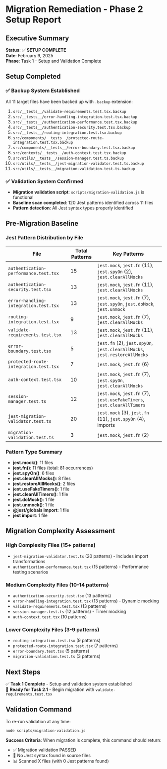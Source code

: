 # Migration Remediation - Phase 2 Setup Report

## Executive Summary
**Status**: ✅ **SETUP COMPLETE**  
**Date**: February 9, 2025  
**Phase**: Task 1 - Setup and Validation Complete  

## Setup Completed

### ✅ Backup System Established
All 11 target files have been backed up with `.backup` extension:

1. `src/__tests__/validate-requirements.test.tsx.backup`
2. `src/__tests__/error-handling-integration.test.tsx.backup`
3. `src/__tests__/authentication-performance.test.tsx.backup`
4. `src/__tests__/authentication-security.test.tsx.backup`
5. `src/__tests__/routing-integration.test.tsx.backup`
6. `src/components/__tests__/protected-route-integration.test.tsx.backup`
7. `src/components/__tests__/error-boundary.test.tsx.backup`
8. `src/contexts/__tests__/auth-context.test.tsx.backup`
9. `src/utils/__tests__/session-manager.test.ts.backup`
10. `src/utils/__tests__/jest-migration-validator.test.ts.backup`
11. `src/utils/__tests__/migration-validation.test.ts.backup`

### ✅ Validation System Confirmed
- **Migration validation script**: `scripts/migration-validation.js` is functional
- **Baseline scan completed**: 120 Jest patterns identified across 11 files
- **Pattern detection**: All Jest syntax types properly identified

## Pre-Migration Baseline

### Jest Pattern Distribution by File

| File | Total Patterns | Key Patterns |
|------|----------------|--------------|
| `authentication-performance.test.tsx` | 15 | `jest.mock`, `jest.fn` (11), `jest.spyOn` (2), `jest.clearAllMocks` |
| `authentication-security.test.tsx` | 13 | `jest.mock`, `jest.fn` (11), `jest.clearAllMocks` |
| `error-handling-integration.test.tsx` | 13 | `jest.mock`, `jest.fn` (7), `jest.spyOn`, `jest.doMock`, `jest.unmock` |
| `routing-integration.test.tsx` | 9 | `jest.mock`, `jest.fn` (7), `jest.clearAllMocks` |
| `validate-requirements.test.tsx` | 13 | `jest.mock`, `jest.fn` (11), `jest.clearAllMocks` |
| `error-boundary.test.tsx` | 5 | `jest.fn` (2), `jest.spyOn`, `jest.clearAllMocks`, `jest.restoreAllMocks` |
| `protected-route-integration.test.tsx` | 7 | `jest.mock`, `jest.fn` (6) |
| `auth-context.test.tsx` | 10 | `jest.mock`, `jest.fn` (7), `jest.spyOn`, `jest.clearAllMocks` |
| `session-manager.test.ts` | 12 | `jest.mock`, `jest.fn` (7), `jest.useFakeTimers`, `jest.clearAllTimers` |
| `jest-migration-validator.test.ts` | 20 | `jest.mock` (3), `jest.fn` (11), `jest.spyOn` (4), imports |
| `migration-validation.test.ts` | 3 | `jest.mock`, `jest.fn` (2) |

### Pattern Type Summary
- **jest.mock()**: 11 files
- **jest.fn()**: 11 files (total: 81 occurrences)
- **jest.spyOn()**: 6 files
- **jest.clearAllMocks()**: 8 files
- **jest.restoreAllMocks()**: 2 files
- **jest.useFakeTimers()**: 1 file
- **jest.clearAllTimers()**: 1 file
- **jest.doMock()**: 1 file
- **jest.unmock()**: 1 file
- **@jest/globals import**: 1 file
- **jest import**: 1 file

## Migration Complexity Assessment

### High Complexity Files (15+ patterns)
- `jest-migration-validator.test.ts` (20 patterns) - Includes import transformations
- `authentication-performance.test.tsx` (15 patterns) - Performance testing scenarios

### Medium Complexity Files (10-14 patterns)
- `authentication-security.test.tsx` (13 patterns)
- `error-handling-integration.test.tsx` (13 patterns) - Dynamic mocking
- `validate-requirements.test.tsx` (13 patterns)
- `session-manager.test.ts` (12 patterns) - Timer mocking
- `auth-context.test.tsx` (10 patterns)

### Lower Complexity Files (3-9 patterns)
- `routing-integration.test.tsx` (9 patterns)
- `protected-route-integration.test.tsx` (7 patterns)
- `error-boundary.test.tsx` (5 patterns)
- `migration-validation.test.ts` (3 patterns)

## Next Steps
✅ **Task 1 Complete** - Setup and validation system established  
🔄 **Ready for Task 2.1** - Begin migration with `validate-requirements.test.tsx`

## Validation Command
To re-run validation at any time:
```bash
node scripts/migration-validation.js
```

**Success Criteria**: When migration is complete, this command should return:
- ✅ Migration validation PASSED
- 🎉 No Jest syntax found in source files
- 📊 Scanned X files (with 0 Jest patterns found)